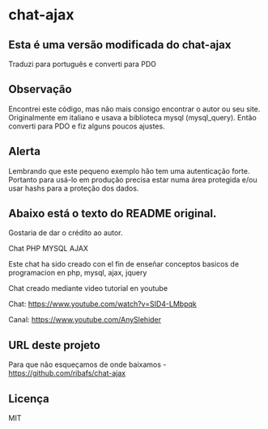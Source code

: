 # chat-ajax

## Esta é uma versão modificada do chat-ajax

Traduzi para português e converti para PDO

## Observação

Encontrei este código, mas não mais consigo encontrar o autor ou seu site. Originalmente em italiano e usava a biblioteca mysql (mysql_query).
Então converti para PDO e fiz alguns poucos ajustes.

## Alerta

Lembrando que este pequeno exemplo hão tem uma autenticação forte. Portanto para usá-lo em produção precisa estar numa área protegida e/ou usar hashs para a proteção dos dados.

## Abaixo está o texto do README original.

Gostaria de dar o crédito ao autor.

Chat PHP MYSQL AJAX

Este chat ha sido creado con el fin de enseñar conceptos basicos de programacion
en php, mysql, ajax, jquery

Chat creado mediante video tutorial en youtube

Chat:
https://www.youtube.com/watch?v=SID4-LMbpqk

Canal:
https://www.youtube.com/AnySlehider

## URL deste projeto

Para que não esqueçamos de onde baixamos - https://github.com/ribafs/chat-ajax

## Licença

MIT
